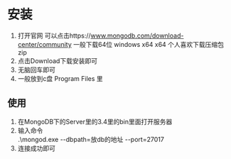 # 安装
1. 打开官网  可以点击https://www.mongodb.com/download-center/community
一般下载64位 windows x64 x64
个人喜欢下载压缩包zip
2. 点击Download下载安装即可
3. 无脑回车即可
4. 一般放到c盘 Program Files 里
## 使用  
1. 在MongoDB下的Server里的3.4里的bin里面打开服务器
2. 输入命令  
.\mongod.exe --dbpath=放db的地址 --port=27017
3. 连接成功即可